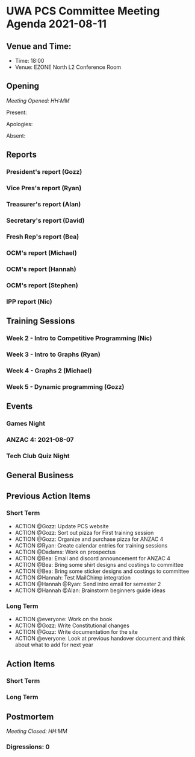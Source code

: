 # UWA PCS Committee Meeting Agenda 2021-08-11

## Venue and Time:

- Time: 18:00
- Venue: EZONE North L2 Conference Room

## Opening

*Meeting Opened: HH:MM*

Present:

Apologies:

Absent:

## Reports

### President's report (Gozz)



### Vice Pres's report (Ryan)



### Treasurer's report (Alan)



### Secretary's report (David)



### Fresh Rep's report (Bea)



### OCM's report (Michael)



### OCM's report (Hannah)



### OCM's report (Stephen)



### IPP report (Nic)




## Training Sessions

### Week 2 - Intro to Competitive Programming (Nic)



### Week 3 - Intro to Graphs (Ryan)



### Week 4 - Graphs 2 (Michael)



### Week 5 - Dynamic programming (Gozz)




## Events

### Games Night



### ANZAC 4: 2021-08-07



### Tech Club Quiz Night




## General Business




## Previous Action Items

### Short Term

- ACTION @Gozz: Update PCS website
- ACTION @Gozz: Sort out pizza for First training session
- ACTION @Gozz: Organize and purchase pizza for ANZAC 4
- ACTION @Ryan: Create calendar entries for training sessions
- ACTION @Dadams: Work on prospectus
- ACTION @Bea: Email and discord announcement for ANZAC 4
- ACTION @Bea: Bring some shirt designs and costings to committee
- ACTION @Bea: Bring some sticker designs and costings to committee
- ACTION @Hannah: Test MailChimp integration
- ACTION @Hannah @Ryan: Send intro email for semester 2
- ACTION @Hannah @Alan: Brainstorm beginners guide ideas

### Long Term

- ACTION @everyone: Work on the book
- ACTION @Gozz: Write Constitutional changes
- ACTION @Gozz: Write documentation for the site
- ACTION @everyone: Look at previous handover document and think about what to add for next year


## Action Items

### Short Term



### Long Term




## Postmortem

*Meeting Closed: HH:MM*

###  Digressions: 0